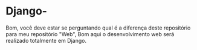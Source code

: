 # Django-
Bom, você deve estar se perguntando qual é a diferença deste repositório para meu repositório "Web", Bom aqui o desenvolvimento web será realizado totalmente em Django.
